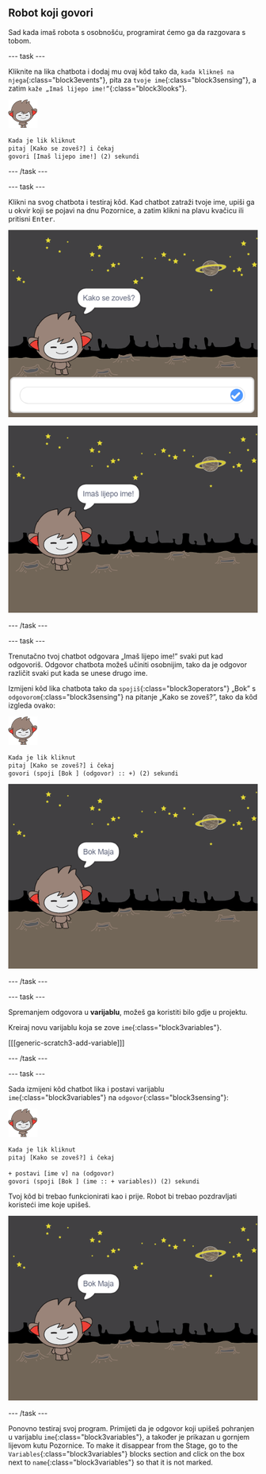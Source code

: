 ## Robot koji govori

Sad kada imaš robota s osobnošću, programirat ćemo ga da razgovara s tobom.

\--- task \---

Kliknite na lika chatbota i dodaj mu ovaj kôd tako da, `kada klikneš na njega`{:class="block3events"}, pita za `tvoje ime`{:class="block3sensing"}, a zatim `kaže „Imaš lijepo ime!”`{:class="block3looks"}.

![nano lik](images/nano-sprite.png)

```blocks3
Kada je lik kliknut
pitaj [Kako se zoveš?] i čekaj
govori [Imaš lijepo ime!] (2) sekundi
```

\--- /task \---

\--- task \---

Klikni na svog chatbota i testiraj kôd. Kad chatbot zatraži tvoje ime, upiši ga u okvir koji se pojavi na dnu Pozornice, a zatim klikni na plavu kvačicu ili pritisni <kbd>Enter</kbd>.

![Testiranje odgovora chatbota](images/chatbot-ask-test1.png)

![Testiranje odgovora chatbota](images/chatbot-ask-test2.png)

\--- /task \---

\--- task \---

Trenutačno tvoj chatbot odgovara „Imaš lijepo ime!” svaki put kad odgovoriš. Odgovor chatbota možeš učiniti osobnijim, tako da je odgovor različit svaki put kada se unese drugo ime.

Izmijeni kôd lika chatbota tako da `spojiš`{:class="block3operators"} „Bok” s `odgovorom`{:class="block3sensing"} na pitanje „Kako se zoveš?”, tako da kôd izgleda ovako:

![nano lik](images/nano-sprite.png)

```blocks3
Kada je lik kliknut
pitaj [Kako se zoveš?] i čekaj
govori (spoji [Bok ] (odgovor) :: +) (2) sekundi
```

![Testiranje prilagođenog odgovora](images/chatbot-answer-test.png)

\--- /task \---

\--- task \---

Spremanjem odgovora u **varijablu**, možeš ga koristiti bilo gdje u projektu.

Kreiraj novu varijablu koja se zove `ime`{:class="block3variables"}.

[[[generic-scratch3-add-variable]]]

\--- /task \---

\--- task \---

Sada izmijeni kôd chatbot lika i postavi varijablu `ime`{:class="block3variables"} na `odgovor`{:class="block3sensing"}:

![nano lik](images/nano-sprite.png)

```blocks3
Kada je lik kliknut
pitaj [Kako se zoveš?] i čekaj

+ postavi [ime v] na (odgovor)
govori (spoji [Bok ] (ime :: + variables)) (2) sekundi
```

Tvoj kôd bi trebao funkcionirati kao i prije. Robot bi trebao pozdravljati koristeći ime koje upišeš.

![Testiranje prilagođenog odgovora](images/chatbot-answer-test.png)

\--- /task \---

Ponovno testiraj svoj program. Primijeti da je odgovor koji upišeš pohranjen u varijablu `ime`{:class="block3variables"}, a također je prikazan u gornjem lijevom kutu Pozornice. To make it disappear from the Stage, go to the `Variables`{:class="block3variables"} blocks section and click on the box next to `name`{:class="block3variables"} so that it is not marked.